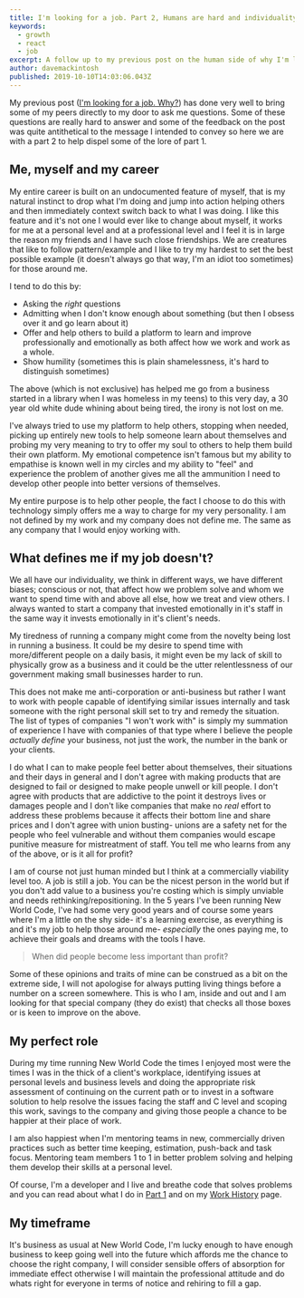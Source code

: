 ```yaml
---
title: I'm looking for a job. Part 2, Humans are hard and individuality
keywords: 
  - growth
  - react
  - job
excerpt: A follow up to my previous post on the human side of why I'm looking for rejuvination in the workforce.
author: davemackintosh
published: 2019-10-10T14:03:06.043Z
---
```


My previous post ([I'm looking for a job. Why?](/blog/role-searching/)) has done very well to bring some of my peers directly to my door to ask me questions. Some of these questions are really hard to answer and some of the feedback on the post was quite antithetical to the message I intended to convey so here we are with a part 2 to help dispel some of the lore of part 1.

## Me, myself and my career

My entire career is built on an undocumented feature of myself, that is my natural instinct to drop what I'm doing and jump into action helping others and then immediately context switch back to what I was doing. I like this feature and it's not one I would ever like to change about myself, it works for me at a personal level and at a professional level and I feel it is in large the reason my friends and I have such close friendships. We are creatures that like to follow pattern/example and I like to try my hardest to set the best possible example (it doesn't always go that way, I'm an idiot too sometimes) for those around me.

I tend to do this by:

* Asking the _right_ questions
* Admitting when I don't know enough about something (but then I obsess over it and go learn about it)
* Offer and help others to build a platform to learn and improve professionally and emotionally as both affect how we work and work as a whole.
* Show humility (sometimes this is plain shamelessness, it's hard to distinguish sometimes)

The above (which is not exclusive) has helped me go from a business started in a library when I was homeless in my teens) to this very day, a 30 year old white dude whining about being tired, the irony is not lost on me.

I've always tried to use my platform to help others, stopping when needed, picking up entirely new tools to help someone learn about themselves and probing my very meaning to try to offer my soul to others to help them build their own platform. My emotional competence isn't famous but my ability to empathise is known well in my circles and my ability to "feel" and experience the problem of another gives me all the ammunition I need to develop other people into better versions of themselves.

My entire purpose is to help other people, the fact I choose to do this with technology simply offers me a way to charge for my very personality. I am not defined by my work and my company does not define me. The same as any company that I would enjoy working with.

## What defines me if my job doesn't?

We all have our individuality, we think in different ways, we have different biases; conscious or not, that affect how we problem solve and whom we want to spend time with and above all else, how we treat and view others. I always wanted to start a company that invested emotionally in it's staff in the same way it invests emotionally in it's client's needs. 

My tiredness of running a company might come from the novelty being lost in running a business. It could be my desire to spend time with more/different people on a daily basis, it might even be my lack of skill to physically grow as a business and it could be the utter relentlessness of our government making small businesses harder to run.

This does not make me anti-corporation or anti-business but rather I want to work with people capable of identifying similar issues internally and task someone with the right personal skill set to try and remedy the situation. The list of types of companies "I won't work with" is simply my summation of experience I have with companies of that type where I believe the people *actually define* your business, not just the work, the number in the bank or your clients.

I do what I can to make people feel better about themselves, their situations and their days in general and I don't agree with making products that are designed to fail or designed to make people unwell or kill people. I don't agree with products that are addictive to the point it destroys lives or damages people and I don't like companies that make no *real* effort to address these problems because it affects their bottom line and share prices and I don't agree with union busting- unions are a safety net for the people who feel vulnerable and without them companies would escape punitive measure for mistreatment of staff. You tell me who learns from any of the above, or is it all for profit?

I am of course not just human minded but I think at a commercially viability level too. A job is still a job. You can be the nicest person in the world but if you don't add value to a business you're costing which is simply unviable and needs rethinking/repositioning. In the 5 years I've been running New World Code, I've had some very good years and of course some years where I'm a little on the shy side- it's a learning exercise, as everything is and it's my job to help those around me- *especially* the ones paying me, to achieve their goals and dreams with the tools I have.

> When did people become less important than profit?

Some of these opinions and traits of mine can be construed as a bit on the extreme side, I will not apologise for always putting living things before a number on a screen somewhere. This is who I am, inside and out and I am looking for that special company (they do exist) that checks all those boxes or is keen to improve on the above.

## My perfect role

During my time running New World Code the times I enjoyed most were the times I was in the thick of a client's workplace, identifying issues at personal levels and business levels and doing the appropriate risk assessment of continuing on the current path or to invest in a software solution to help resolve the issues facing the staff and C level and scoping this work, savings to the company and giving those people a chance to be happier at their place of work.

I am also happiest when I'm mentoring teams in new, commercially driven practices such as better time keeping, estimation, push-back and task focus. Mentoring team members 1 to 1 in better problem solving and helping them develop their skills at a personal level.

Of course, I'm a developer and I live and breathe code that solves problems and you can read about what I do in [Part 1](/blog/role-searching) and on my [Work History](/work-history) page.

## My timeframe

It's business as usual at New World Code, I'm lucky enough to have enough business to keep going well into the future which affords me the chance to choose the right company, I will consider sensible offers of absorption for immediate effect otherwise I will maintain the professional attitude and do whats right for everyone in terms of notice and rehiring to fill a gap.


